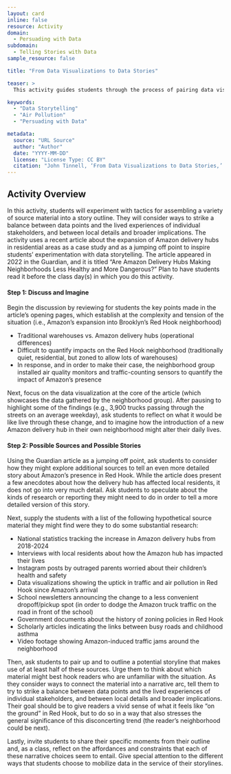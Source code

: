 ```yaml
---
layout: card
inline: false
resource: Activity
domain:
  - Persuading with Data
subdomain:
  - Telling Stories with Data
sample_resource: false

title: "From Data Visualizations to Data Stories"

teaser: >
  This activity guides students through the process of pairing data visualizations with other research sources in order to outline a story about a neighborhood-level data collection effort and the value of its findings for local political advocacy.  

keywords:
  - "Data Storytelling"
  - "Air Pollution"
  - "Persuading with Data"

metadata:
  source: "URL Source"
  author: "Author"
  date: "YYYY-MM-DD"
  license: "License Type: CC BY"
  citation: "John Tinnell, ‘From Data Visualizations to Data Stories,’ Data Advocacy For All"
---
```

## Activity Overview
In this activity, students will experiment with tactics for assembling a variety of source material into a story outline. They will consider ways to strike a balance between data points and the lived experiences of individual stakeholders, and between local details and broader implications. The activity uses a recent article about the expansion of Amazon delivery hubs in residential areas as a case study and as a jumping off point to inspire students’ experimentation with data storytelling. The article appeared in 2022 in the Guardian, and it is titled “Are Amazon Delivery Hubs Making Neighborhoods Less Healthy and More Dangerous?” Plan to have students read it before the class day(s) in which you do this activity. 

#### Step 1: Discuss and Imagine
Begin the discussion by reviewing for students the key points made in the article’s opening pages, which establish at the complexity and tension of the situation (i.e., Amazon’s expansion into Brooklyn’s Red Hook neighborhood)
- Traditional warehouses	vs. Amazon delivery hubs (operational differences)
- Difficult to quantify impacts on the Red Hook neighborhood (traditionally quiet, residential, but zoned to allow lots of warehouses)
- In response, and in order to make their case, the neighborhood group installed air quality monitors and traffic-counting sensors to quantify the impact of Amazon’s presence

Next, focus on the data visualization at the core of the article (which showcases the data gathered by the neighborhood group). After pausing to highlight some of the findings (e.g., 3,900 trucks passing through the streets on an average weekday), ask students to reflect on what it would be like live through these change, and to imagine how the introduction of a new Amazon delivery hub in their own neighborhood might alter their daily lives. 

#### Step 2: Possible Sources and Possible Stories
Using the Guardian article as a jumping off point, ask students to consider how they might explore additional sources to tell an even more detailed story about Amazon’s presence in Red Hook. While the article does present a few anecdotes about how the delivery hub has affected local residents, it does not go into very much detail. Ask students to speculate about the kinds of research or reporting they might need to do in order to tell a more detailed version of this story. 

Next, supply the students with a list of the following hypothetical source material they might find were they to do some substantial research:
- National statistics tracking the increase in Amazon delivery hubs from 2018-2024
- Interviews with local residents about how the Amazon hub has impacted their lives
- Instagram posts by outraged parents worried about their children’s health and safety
- Data visualizations showing the uptick in traffic and air pollution in Red Hook since Amazon’s arrival
- School newsletters announcing the change to a less convenient dropoff/pickup spot (in order to dodge the Amazon truck traffic on the road in front of the school)
- Government documents about the history of zoning policies in Red Hook
- Scholarly articles indicating the links between busy roads and childhood asthma 
- Video footage showing Amazon-induced traffic jams around the neighborhood

Then, ask students to pair up and to outline a potential storyline that makes use of at least half of these sources. Urge them to think about which material might best hook readers who are unfamiliar with the situation. As they consider ways to connect the material into a narrative arc, tell them to try to strike a balance between data points and the lived experiences of individual stakeholders, and between local details and broader implications. Their goal should be to give readers a vivid sense of what it feels like “on the ground” in Red Hook, but to do so in a way that also stresses the general significance of this disconcerting trend (the reader’s neighborhood could be next).  

Lastly, invite students to share their specific moments from their outline and, as a class, reflect on the affordances and constraints that each of these narrative choices seem to entail. Give special attention to the different ways that students choose to mobilize data in the service of their storylines. 

